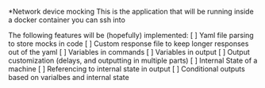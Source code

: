 *Network device mocking
This is the application that will be running inside a docker container you can ssh into

The following features will be (hopefully) implemented:
    [ ] Yaml file parsing to store mocks in code
    [ ] Custom response file to keep longer responses out of the yaml
    [ ] Variables in commands
    [ ] Variables in output
    [ ] Output customization (delays, and outputting in multiple parts)
    [ ] Internal State of a machine
    [ ] Referencing to internal state in output
    [ ] Conditional outputs based on varialbes and internal state
